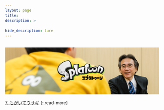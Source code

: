 ```yaml
---
layout: page
title: 
description: >
  
hide_description: ture
---
```



## 

![](/interviews/jp/WiiU/agmj/vol1/img/mainvisual6.jpg)




[7. もがいてウサギ](7.md)
{:.read-more}